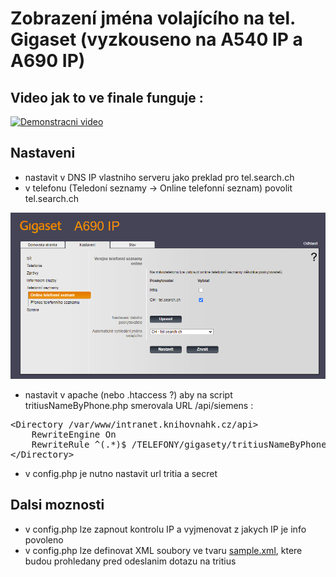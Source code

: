 # Zobrazení jména volajícího na tel. Gigaset (vyzkouseno na A540 IP a A690 IP)

## Video jak to ve finale funguje :

[![Demonstracni video](https://img.youtube.com/vi/TH9A381Ewss/0.jpg)](https://www.youtube.com/watch?v=TH9A381Ewss)

## Nastaveni
- nastavit v DNS IP vlastniho serveru jako preklad pro tel.search.ch 
- v telefonu (Teledoní seznamy -> Online telefonní seznam) povolit tel.search.ch 
<img src="https://raw.githubusercontent.com/PetrJandl/searchNameByPhoneOnGigaset/95b28e4ca5d1a8d3ae8e88a5377d08b1da7f613d/doc/nastaveni.png">

- nastavit v apache (nebo .htaccess ?) aby na script tritiusNameByPhone.php smerovala URL /api/siemens :

<pre>
&lt;Directory /var/www/intranet.knihovnahk.cz/api&gt;
    RewriteEngine On
    RewriteRule ^(.*)$ /TELEFONY/gigasety/tritiusNameByPhone.php/$1 [L]
&lt;/Directory&gt;
</pre>

- v config.php je nutno nastavit url tritia a secret

## Dalsi moznosti
- v config.php lze zapnout kontrolu IP a vyjmenovat z jakych IP je info povoleno
- v config.php lze definovat XML soubory ve tvaru <a href="https://github.com/PetrJandl/searchNameByPhoneOnGigaset/blob/main/doc/sample.xml">sample.xml</a>, ktere budou prohledany pred odeslanim dotazu na tritius
